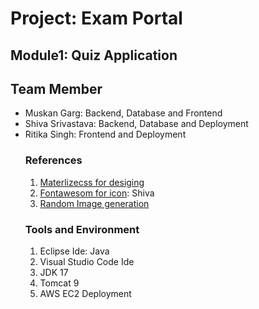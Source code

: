 <h1>Project: Exam Portal</h1>
<h2>Module1: Quiz Application</h2>
<h2>Team Member</h2>
<ul>
<li>Muskan Garg: Backend, Database and  Frontend</li>
<li>Shiva Srivastava: Backend, Database and Deployment</li>
<li>Ritika Singh: Frontend and Deployment</li>

<h3>References</h3>
<ol>
<li><a href="https://materializecss.com/">Materlizecss for desiging</a></li>
<li><a href="https://fontawesome.com/">Fontawesom for icon</a>: Shiva<script src="https://kit.fontawesome.com/e1be81b688.js"
      crossorigin="anonymous"
    ></script></li>
<li><a href="https://source.unsplash.com/1400x400/ai,Technology">Random Image generation</a></li>
</ol>

<h3>Tools and Environment</h3>
<ol><li>Eclipse Ide: Java</li><li>Visual Studio Code Ide</li><li>JDK 17</li><li>Tomcat 9</li><li>AWS EC2 Deployment</li></ol>
